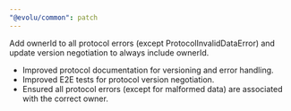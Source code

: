 ```yaml
---
"@evolu/common": patch
---
```


Add ownerId to all protocol errors (except ProtocolInvalidDataError) and update version negotiation to always include ownerId.

- Improved protocol documentation for versioning and error handling.
- Improved E2E tests for protocol version negotiation.
- Ensured all protocol errors (except for malformed data) are associated with the correct owner.
